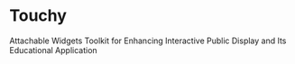 # Touchy
Attachable Widgets Toolkit for Enhancing Interactive Public Display and Its Educational Application
